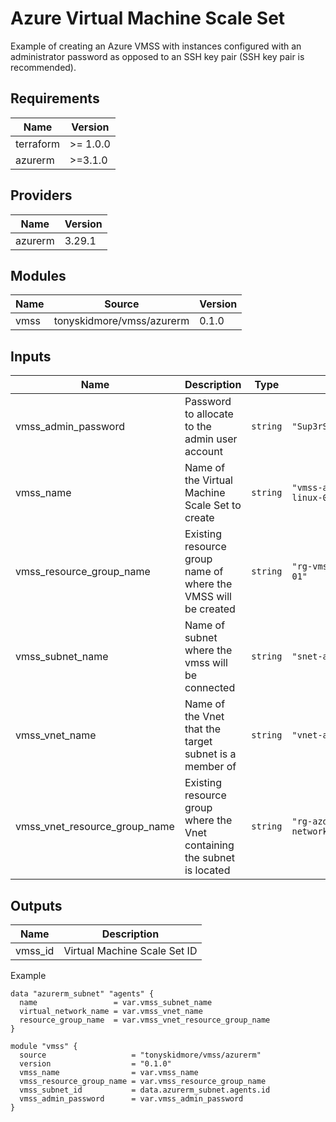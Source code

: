 # Azure Virtual Machine Scale Set

Example of creating an Azure VMSS with instances configured with an
administrator password as opposed to an SSH key pair
(SSH key pair is recommended).

<!-- BEGIN_TF_DOCS -->

## Requirements

| Name | Version |
|------|---------|
| terraform | >= 1.0.0 |
| azurerm | >=3.1.0 |
## Providers

| Name | Version |
|------|---------|
| azurerm | 3.29.1 |
## Modules

| Name | Source | Version |
|------|--------|---------|
| vmss | tonyskidmore/vmss/azurerm | 0.1.0 |
## Inputs

| Name | Description | Type | Default | Required |
|------|-------------|------|---------|:--------:|
| vmss\_admin\_password | Password to allocate to the admin user account | `string` | `"Sup3rS3cr3tP@55w0rd!"` | no |
| vmss\_name | Name of the Virtual Machine Scale Set to create | `string` | `"vmss-agent-pool-linux-001"` | no |
| vmss\_resource\_group\_name | Existing resource group name of where the VMSS will be created | `string` | `"rg-vmss-azdo-agents-01"` | no |
| vmss\_subnet\_name | Name of subnet where the vmss will be connected | `string` | `"snet-azdo-agents-01"` | no |
| vmss\_vnet\_name | Name of the Vnet that the target subnet is a member of | `string` | `"vnet-azdo-agents-01"` | no |
| vmss\_vnet\_resource\_group\_name | Existing resource group where the Vnet containing the subnet is located | `string` | `"rg-azdo-agents-networks-01"` | no |
## Outputs

| Name | Description |
|------|-------------|
| vmss\_id | Virtual Machine Scale Set ID |

Example

```hcl
data "azurerm_subnet" "agents" {
  name                 = var.vmss_subnet_name
  virtual_network_name = var.vmss_vnet_name
  resource_group_name  = var.vmss_vnet_resource_group_name
}

module "vmss" {
  source                   = "tonyskidmore/vmss/azurerm"
  version                  = "0.1.0"
  vmss_name                = var.vmss_name
  vmss_resource_group_name = var.vmss_resource_group_name
  vmss_subnet_id           = data.azurerm_subnet.agents.id
  vmss_admin_password      = var.vmss_admin_password
}
```
<!-- END_TF_DOCS -->
